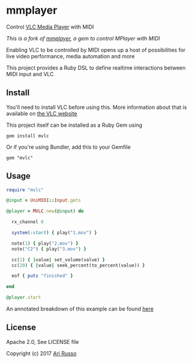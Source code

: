 # mmplayer

Control [VLC Media Player](https://en.wikipedia.org/wiki/VLC_media_player) with MIDI

*This is a fork of [mmplayer](https://github.com/arirusso/mvlc), a gem to control MPlayer with MIDI*

Enabling VLC to be controlled by MIDI opens up a host of possibilities for live video performance, media automation and more

This project provides a Ruby DSL to define realtime interactions between MIDI input and VLC

## Install

You'll need to install VLC before using this.  More information about that is available on [the VLC website](http://www.videolan.org/vlc/index.html)

This project itself can be installed as a Ruby Gem using

`gem install mvlc`

Or if you're using Bundler, add this to your Gemfile

`gem "mvlc"`

## Usage

```ruby
require "mvlc"

@input = UniMIDI::Input.gets

@player = MVLC.new(@input) do

  rx_channel 0

  system(:start) { play("1.mov") }

  note(1) { play("2.mov") }
  note("C2") { play("3.mov") }

  cc(1) { |value| set_volume(value) }
  cc(20) { |value| seek_percent(to_percent(value)) }

  eof { puts "finished" }

end

@player.start

```

An annotated breakdown of this example can be found [here](https://github.com/arirusso/mvlc/blob/master/examples/simple.rb)

## License

Apache 2.0, See LICENSE file

Copyright (c) 2017 [Ari Russo](http://arirusso.com)

